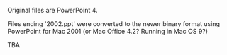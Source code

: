 Original files are PowerPoint 4.

Files ending '2002.ppt' were converted to the newer binary format using PowerPoint for Mac 2001 (or Mac Office 4.2? Running in Mac OS 9?)

TBA

